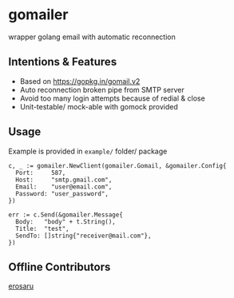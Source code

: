# gomailer
wrapper golang email with automatic reconnection

## Intentions & Features
- Based on https://gopkg.in/gomail.v2
- Auto reconnection broken pipe from SMTP server
- Avoid too many login attempts because of redial & close
- Unit-testable/ mock-able with gomock provided

## Usage
Example is provided in `example/` folder/ package
```
c, _ := gomailer.NewClient(gomailer.Gomail, &gomailer.Config{
  Port:     587,
  Host:     "smtp.gmail.com",
  Email:    "user@email.com",
  Password: "user_password",
})
  
err := c.Send(&gomailer.Message{
  Body:   "body" + t.String(),
  Title:  "test",
  SendTo: []string{"receiver@mail.com"},
})
```

## Offline Contributors
[erosaru](https://github.com/erosaru)
